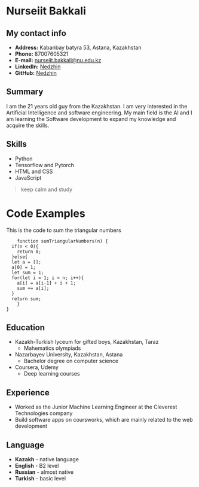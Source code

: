 # Nurseiit Bakkali

## My contact info

* **Address:** Kabanbay batyra 53, Astana, Kazakhstan 
* **Phone:** 87007605321
* **E-mail:** nurseiit.bakkali@nu.edu.kz
* **LinkedIn:** [Nedzhin](https://www.linkedin.com/in/nurseiit-bakkali-974434217/)
* **GitHub:** [Nedzhin](https://github.com/Nedzhin)

## Summary

I am the 21 years old guy from the Kazakhstan. I am very interested in the Artificial Intelligence and software engineering. My main field is the AI and I am learning the Software development to expand my knowledge and acquire the skills. 

## Skills

* Python
* Tensorflow and Pytorch
* HTML and CSS
* JavaScript

> keep calm and study

# Code Examples
This is the code to sum the triangular numbers
```
    function sumTriangularNumbers(n) {
  if(n < 0){
    return 0;
  }else{
  let a = [];
  a[0] = 1;
  let sum = 1;
  for(let i = 1; i < n; i++){
    a[i] = a[i-1] + i + 1;
    sum += a[i];
  }
  return sum;
    }
}
```

## Education

* Kazakh-Turkish lyceum for gifted boys, Kazakhstan, Taraz
    * Mahematics olympiads
* Nazarbayev University, Kazakhstan, Astana
    * Bachelor degree on computer science
* Coursera, Udemy
    * Deep learning courses


## Experience

* Worked as the Junior Machine Learning Engineer at the Cleverest Technologies company
* Build software apps on coursworks, which are mainly related to the web development

## Language

* **Kazakh** - native language
* **English** - B2 level
* **Russian** - almost native
* **Turkish** - basic level

